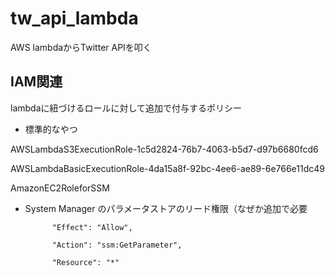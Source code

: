 # tw_api_lambda
AWS lambdaからTwitter APIを叩く
## IAM関連
lambdaに紐づけるロールに対して追加で付与するポリシー

- 標準的なやつ

AWSLambdaS3ExecutionRole-1c5d2824-76b7-4063-b5d7-d97b6680fcd6

AWSLambdaBasicExecutionRole-4da15a8f-92bc-4ee6-ae89-6e766e11dc49

AmazonEC2RoleforSSM

- System Manager のパラメータストアのリード権限（なぜか追加で必要

            "Effect": "Allow",
            
            "Action": "ssm:GetParameter",
            
            "Resource": "*"

